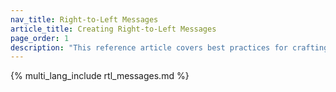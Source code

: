 ```yaml
---
nav_title: Right-to-Left Messages
article_title: Creating Right-to-Left Messages
page_order: 1
description: "This reference article covers best practices for crafting messages in Braze that read from right-to-left."
---
```


{% multi_lang_include rtl_messages.md %}
